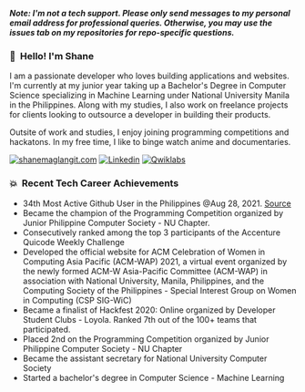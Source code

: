 ***Note: I'm not a tech support. Please only send messages to my personal email address for professional queries. Otherwise, you may use the issues tab on my repositories for repo-specific questions.***

### 👋 &nbsp;Hello! I'm Shane
I am a passionate developer who loves building applications and websites. I'm currently at my junior year taking up a Bachelor's Degree in Computer Science specializing in Machine Learning under National University Manila in the Philippines. Along with my studies, I also work on freelance projects for clients looking to outsource a developer in building their products.

Outsite of work and studies, I enjoy joining programming competitions and hackatons. In my free time, I like to binge watch anime and documentaries.

[![shanemaglangit.com](https://img.shields.io/badge/-shanemaglangit\.com-222222?style=flat&logo=google-chrome&logoColor=F26C4F&link=https://www.shanemaglangit.com)](https://www.shanemaglangit.com)
[![Linkedin](https://img.shields.io/badge/-LinkedIn-0e76a8?style=flat&logo=Linkedin&logoColor=white&link=https://www.linkedin.com/in/shanemaglangit/)](https://www.linkedin.com/in/shanemaglangit/)
[![Qwiklabs](https://img.shields.io/badge/-Qwiklabs-4c8bf5?style=flat&logo=Qwiklabs&logoColor=white&link=https://google.qwiklabs.com/public_profiles/d7a5aafa-4282-47ee-b4fd-bad3c253a9c9)](https://google.qwiklabs.com/public_profiles/d7a5aafa-4282-47ee-b4fd-bad3c253a9c9)

### :boom: &nbsp;Recent Tech Career Achievements
* 34th Most Active Github User in the Philippines @Aug 28, 2021. [Source](https://commits.top/philippines.html)
* Became the champion of the Programming Competition organized by Junior Philippine Computer Society - NU Chapter.
* Consecutively ranked among the top 3 participants of the Accenture Quicode Weekly Challenge
* Developed the official website for ACM Celebration of Women in Computing Asia Pacific (ACM-WAP) 2021, a virtual event organized by the newly formed ACM-W Asia-Pacific Committee (ACM-WAP) in association with National University, Manila, Philippines, and the Computing Society of the Philippines - Special Interest Group on Women in Computing (CSP SIG-WiC)
* Became a finalist of Hackfest 2020: Online organized by Developer Student Clubs - Loyola. Ranked 7th out of the 100+ teams that participated.
* Placed 2nd on the Programming Competition organized by Junior Philippine Computer Society - NU Chapter
* Became the assistant secretary for National University Computer Society
* Started a bachelor's degree in Computer Science - Machine Learning
